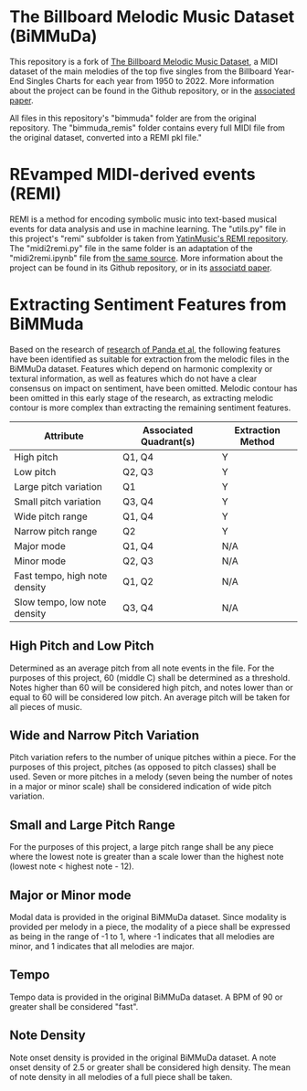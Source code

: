 # The Billboard Melodic Music Dataset (BiMMuDa)

This repository is a fork of [The Billboard Melodic Music Dataset](https://github.com/madelinehamilton/), a MIDI dataset of the main melodies of the top five singles from the Billboard Year-End Singles Charts for each year from 1950 to 2022. More information about the project can be found in the Github repository, or in the [associated paper](https://www.nature.com/articles/s41598-024-64571-x).

All files in this repository's "bimmuda" folder are from the original repository. The "bimmuda_remis" folder contains every full MIDI file from the original dataset, converted into a REMI pkl file."

# REvamped MIDI-derived events (REMI)

REMI is a method for encoding symbolic music into text-based musical events for data analysis and use in machine learning. The "utils.py" file in this project's "remi" subfolder is taken from [YatinMusic's REMI repository](https://github.com/YatingMusic/remi). The "midi2remi.py" file in the same folder is an adaptation of the "midi2remi.ipynb" file from [the same source](https://github.com/YatingMusic/remi). More information about the project can be found in its Github repository, or in its [associatd paper](https://arxiv.org/abs/2002.00212).

# Extracting Sentiment Features from BiMMuda

Based on the research of [research of Panda et al](https://www.researchgate.net/publication/346359767_Audio_Features_for_Music_Emotion_Recognition_a_Survey), the following features have been identified as suitable for extraction from the melodic files in the BiMMuDa dataset. Features which depend on harmonic complexity or textural information, as well as features which do not have a clear consensus on impact on sentiment, have been omitted. Melodic contour has been omitted in this early stage of the research, as extracting melodic contour is more complex than extracting the remaining sentiment features.

| Attribute                     | Associated Quadrant(s) | Extraction Method |
| ----------------------------- | ---------------------- | ----------------- |
| High pitch                    | Q1, Q4                 | Y                 |
| Low pitch                     | Q2, Q3                 | Y                 |
| Large pitch variation         | Q1                     | Y                 |
| Small pitch variation         | Q3, Q4                 | Y                 |
| Wide pitch range              | Q1, Q4                 | Y                 |
| Narrow pitch range            | Q2                     | Y                 |
| Major mode                    | Q1, Q4                 | N/A               |
| Minor mode                    | Q2, Q3                 | N/A               |
| Fast tempo, high note density | Q1, Q2                 | N/A               |
| Slow tempo, low note density  | Q3, Q4                 | N/A               |

## High Pitch and Low Pitch
Determined as an average pitch from all note events in the file. For the purposes of this project, 60 (middle C) shall be determined as a threshold. Notes higher than 60 will be considered high pitch, and notes lower than or equal to 60 will be considered low pitch. An average pitch will be taken for all pieces of music.

## Wide and Narrow Pitch Variation
Pitch variation refers to the number of unique pitches within a piece. For the purposes of this project, pitches (as opposed to pitch classes) shall be used. Seven or more pitches in a melody (seven being the number of notes in a major or minor scale) shall be considered indication of wide pitch variation.

## Small and Large Pitch Range
For the purposes of this project, a large pitch range shall be any piece where the lowest note is greater than a scale lower than the highest note (lowest note < highest note - 12).

## Major or Minor mode
Modal data is provided in the original BiMMuDa dataset. Since modality is provided per melody in a piece, the modality of a piece shall be expressed as being in the range of -1 to 1, where -1 indicates that all melodies are minor, and 1 indicates that all melodies are major.

## Tempo
Tempo data is provided in the original BiMMuDa dataset. A BPM of 90 or greater shall be considered "fast".

## Note Density
Note onset density is provided in the original BiMMuDa dataset. A note onset density of 2.5 or greater shall be considered high density. The mean of note density in all melodies of a full piece shall be taken.